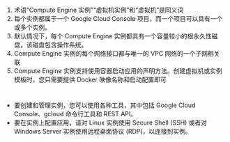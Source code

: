 #
1. 术语“Compute Engine 实例”“虚拟机实例”和“虚拟机”是同义词
2. 每个实例都属于一个 Google Cloud Console 项目，而一个项目可以具有一个或多个实例。
3. 默认情况下，每个 Compute Engine 实例都具有一个容量较小的根永久性磁盘，该磁盘包含操作系统。
4. Compute Engine 实例的每个网络接口都与唯一的 VPC 网络的一个子网相关联
5. Compute Engine 实例支持使用容器启动应用的声明方法。创建虚拟机或实例模板时，您只需要提供 Docker 映像名称和启动配置即可
#
- 要创建和管理实例，您可以使用各种工具，其中包括 Google Cloud Console、gcloud 命令行工具和 REST API。
- 要在实例上配置应用，请对 Linux 实例使用 Secure Shell (SSH) 或者对 Windows Server 实例使用远程桌面协议 (RDP)，以连接到实例。
